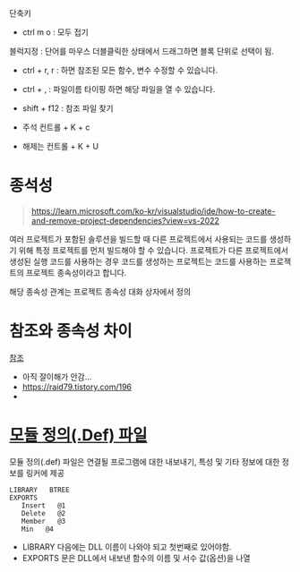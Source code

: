 단축키
- ctrl m o : 모두 접기

블럭지정 : 단어를 마우스 더블클릭한 상태에서 드래그하면 블록 단위로 선택이 됨.

- ctrl + r, r : 하면 참조된 모든 함수, 변수 수정할 수 있습니다.
- ctrl + , : 파일이름 타이핑 하면 해당 파일을 열 수 있습니다.
- shift + f12 : 참조 파일 찾기

- 주석 컨트롤 + K + c
- 해제는 컨트롤 + K + U


# 종석성

> https://learn.microsoft.com/ko-kr/visualstudio/ide/how-to-create-and-remove-project-dependencies?view=vs-2022


여러 프로젝트가 포함된 솔루션을 빌드할 때 다른 프로젝트에서 사용되는 코드를 생성하기 위해 특정 프로젝트를 먼저 빌드해야 할 수 있습니다. 프로젝트가 다른 프로젝트에서 생성된 실행 코드를 사용하는 경우 코드를 생성하는 프로젝트는 코드를 사용하는 프로젝트의 프로젝트 종속성이라고 합니다.

해당 종속성 관계는 프로젝트 종속성 대화 상자에서 정의


# 참조와 종속성 차이

[참조](https://learn.microsoft.com/ko-kr/visualstudio/ide/managing-references-in-a-project?view=vs-2022)
- 아직 잘이해가 안감...
- https://raid79.tistory.com/196
- 

# [모듈 정의(.Def) 파일](https://learn.microsoft.com/ko-kr/cpp/build/reference/module-definition-dot-def-files?view=msvc-170)

모듈 정의(.def) 파일은 연결될 프로그램에 대한 내보내기, 특성 및 기타 정보에 대한 정보를 링커에 제공
```
LIBRARY   BTREE
EXPORTS
   Insert   @1
   Delete   @2
   Member   @3
   Min   @4
```   
- LIBRARY 다음에는 DLL 이름이 나와야 되고 첫번째로 있어야함.
- EXPORTS 문은 DLL에서 내보낸 함수의 이름 및 서수 값(옵션)을 나열
